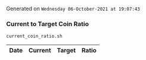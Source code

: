 Generated on `Wednesday 06-October-2021 at 19:07:43`

### Current to Target Coin Ratio
`current_coin_ratio.sh`

Date|Current|Target|Ratio
---|---|---|---
